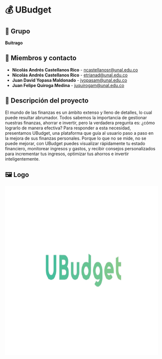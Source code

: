 # 💰 UBudget

## 👥 Grupo  
**Buitrago**   

## 📧 Miembros y contacto   

- **Nicolás Andrés Castellanos Rico** -  ncastellanosr@unal.edu.co
- **Nicolás Andrés Castellanos Rico** -  etrianad@unal.edu.co
- **Juan David Yopasa Maldonado** -  jyopasam@unal.edu.co
- **Juan Felipe Quiroga Medina** -  juquirogam@unal.edu.co


## 📖 Descripción del proyecto 
El mundo de las finanzas es un ámbito extenso y lleno de detalles, lo cual puede resultar abrumador. Todos sabemos la importancia de gestionar nuestras finanzas, ahorrar e invertir, pero la verdadera pregunta es: ¿cómo lograrlo de manera efectiva? Para responder a esta necesidad, presentamos UBudget, una plataforma que guía al usuario paso a paso en la mejora de sus finanzas personales. Porque lo que no se mide, no se puede mejorar, con UBudget puedes visualizar rápidamente tu estado financiero, monitorear ingresos y gastos, y recibir consejos personalizados para incrementar tus ingresos, optimizar tus ahorros e invertir inteligentemente.

## 🖼️ Logo
<img width="550" height="556" alt="logo-Rocky" src="Proyecto/Assets/logo_UBudget_sin_fondo.png" />
